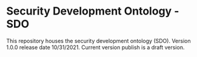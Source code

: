 # Security Development Ontology - SDO
This repository houses the security development ontology (SDO).
Version 1.0.0 release date 10/31/2021.
Current version publish is a draft version.

